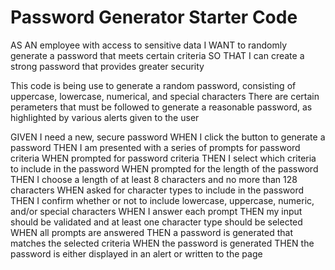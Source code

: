 # Password Generator Starter Code

AS AN employee with access to sensitive data
I WANT to randomly generate a password that meets certain criteria
SO THAT I can create a strong password that provides greater security

This code is being use to generate a random password, consisting of uppercase, lowercase, numerical, and special characters
There are certain perameters that must be followed to generate a reasonable password, as highlighted by various alerts given to the user

GIVEN I need a new, secure password
WHEN I click the button to generate a password
THEN I am presented with a series of prompts for password criteria
WHEN prompted for password criteria
THEN I select which criteria to include in the password
WHEN prompted for the length of the password
THEN I choose a length of at least 8 characters and no more than 128 characters
WHEN asked for character types to include in the password
THEN I confirm whether or not to include lowercase, uppercase, numeric, and/or special characters
WHEN I answer each prompt
THEN my input should be validated and at least one character type should be selected
WHEN all prompts are answered
THEN a password is generated that matches the selected criteria
WHEN the password is generated
THEN the password is either displayed in an alert or written to the page
